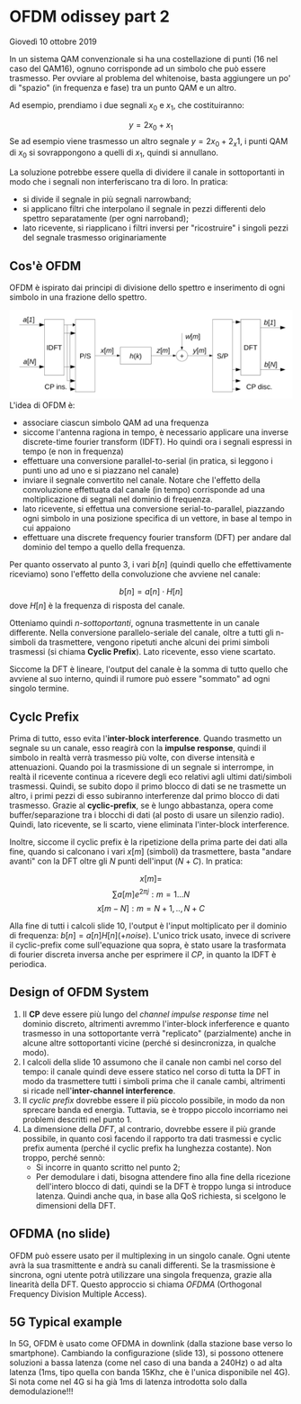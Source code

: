 # OFDM odissey part 2
Giovedì 10 ottobre 2019

In un sistema QAM convenzionale si ha una costellazione di punti (16 nel caso del QAM16), ognuno corrisponde ad un simbolo che può essere trasmesso. Per ovviare al problema del whitenoise, basta aggiungere un po' di "spazio" (in frequenza e fase) tra un punto QAM e un altro.

Ad esempio, prendiamo i due segnali $x_0$ e $x_1$, che costituiranno:

$$ y = 2x_0 + x_1 $$
Se ad esempio viene trasmesso un altro segnale $y = 2x_0+2_x1$, i punti QAM di $x_0$ si sovrappongono a quelli di $x_1$, quindi si annullano.

La soluzione potrebbe essere quella di dividere il canale in sottoportanti in modo che i segnali non interferiscano tra di loro.
In pratica:
* si divide il segnale in più segnali narrowband;
* si applicano filtri che interpolano il segnale in pezzi differenti delo spettro separatamente (per ogni narroband);
* lato ricevente, si riapplicano i filtri inversi per "ricostruire" i singoli pezzi del segnale trasmesso originariamente

## Cos'è OFDM
OFDM è ispirato dai principi di divisione dello spettro e inserimento di ogni simbolo in una frazione dello spettro. 

![](./immagini/l4_ofdm.png)
L'idea di OFDM è:
* associare ciascun simbolo QAM ad una frequenza
* siccome l'antenna ragiona in tempo, è necessario applicare una inverse discrete-time fourier transform (IDFT). Ho quindi ora i segnali espressi in tempo (e non in frequenza)
* effettuare una conversione parallel-to-serial (in pratica, si leggono i punti uno ad uno e si piazzano nel canale)
* inviare il segnale convertito nel canale. Notare che l'effetto della convoluzione effettuata dal canale (in tempo) corrisponde ad una moltiplicazione di segnali nel dominio di frequenza.
* lato ricevente, si effettua una conversione serial-to-parallel, piazzando ogni simbolo in una posizione specifica di un vettore, in base al tempo in cui appaiono
* effettuare una discrete frequency fourier transform (DFT) per andare dal dominio del tempo a quello della frequenza.

Per quanto osservato al punto 3, i vari $b[n]$ (quindi quello che effettivamente riceviamo) sono l'effetto della convoluzione che avviene nel canale:

$$ b[n] = a[n]\cdot H[n] $$
dove $H[n]$ è la frequenza di risposta del canale.

Otteniamo quindi *n-sottoportanti*, ognuna trasmettente in un canale differente. Nella conversione parallelo-seriale del canale, oltre a tutti gli n-simboli da trasmettere, vengono ripetuti anche alcuni dei primi simboli trasmessi (si chiama __Cyclic Prefix__). Lato ricevente, esso viene scartato.

Siccome la DFT è lineare, l'output del canale è la somma di tutto quello che avviene al suo interno, quindi il rumore può essere "sommato" ad ogni singolo termine.

## Cyclc Prefix
Prima di tutto, esso evita l'__inter-block interference__. Quando trasmetto un segnale su un canale, esso reagirà con la __impulse response__, quindi il simbolo in realtà verrà trasmesso più volte, con diverse intensità e attenuazioni. Quando poi la trasmissione di un segnale si interrompe, in realtà il ricevente continua a ricevere degli eco relativi agli ultimi dati/simboli trasmessi. Quindi, se subito dopo il primo blocco di dati se ne trasmette un altro, i primi pezzi di esso subiranno interferenze dal primo blocco di dati trasmesso. Grazie al __cyclic-prefix__, se è lungo abbastanza, opera come buffer/separazione tra i blocchi di dati (al posto di usare un silenzio radio). Quindi, lato ricevente, se li scarto, viene eliminata l'inter-block interference.

Inoltre, siccome il cyclic prefix è la ripetizione della prima parte dei dati alla fine, quando si calconano i vari $x[m]$ (simboli) da trasmettere, basta "andare avanti" con la DFT oltre gli $N$ punti dell'input ($N+C$).  In pratica:

$$ x[m] = $$
$$ \sum a[m]e^{2\pi j} : m = 1...N$$
$$ x[m-N] : m = N+1,..,N+C $$

Alla fine di tutti i calcoli slide 10, l'output è l'input moltiplicato per il dominio di frequenza: $b[n] = a[n]H[n] (+ noise)$. L'unico trick usato, invece di scrivere il cyclic-prefix come sull'equazione qua sopra, è stato usare la trasformata di fourier discreta inversa anche per esprimere il *CP*, in quanto la IDFT è periodica.

## Design of OFDM System
1. Il __CP__ deve essere più lungo del _channel impulse response time_ nel dominio discreto, altrimenti avremmo l'inter-block inferference e quanto trasmesso in una sottoportante verrà "replicato" (parzialmente) anche in alcune altre sottoportanti vicine (perché si desincronizza, in qualche modo).
2. I calcoli della slide 10 assumono che il canale non cambi nel corso del tempo: il canale quindi deve essere statico nel corso di tutta la DFT in modo da trasmettere tutti i simboli prima che il canale cambi, altrimenti si ricade nell'__inter-channel interference__.
3. Il *cyclic prefix* dovrebbe essere il più piccolo possibile, in modo da non sprecare banda ed energia. Tuttavia, se è troppo piccolo incorriamo nei problemi descritti nel punto 1.
4. La dimensione della *DFT*, al contrario, dovrebbe essere il più grande possibile, in quanto così facendo il rapporto tra dati trasmessi e cyclic prefix aumenta (perché il cyclic prefix ha lunghezza costante). Non troppo, perché sennò:
    * Si incorre in quanto scritto nel punto 2;
    * Per demodulare i dati, bisogna attendere fino alla fine della ricezione dell'intero blocco di dati, quindi se la DFT è troppo lunga si introduce latenza. Quindi anche qua, in base alla QoS richiesta, si scelgono le dimensioni della DFT.

## OFDMA (no slide)
OFDM può essere usato per il multiplexing in un singolo canale. Ogni utente avrà la sua trasmittente e andrà su canali differenti. Se la trasmissione è sincrona, ogni utente potrà utilizzare una singola frequenza, grazie alla linearità della DFT. Questo approccio si chiama *OFDMA* (Orthogonal Frequency Division Multiple Access).

## 5G Typical example
In 5G, OFDM è usato come OFDMA in downlink (dalla stazione base verso lo smartphone).
Cambiando la configurazione (slide 13), si possono ottenere soluzioni a bassa latenza (come nel caso di una banda a 240Hz) o ad alta latenza (1ms, tipo quella con banda 15Khz, che è l'unica disponibile nel 4G). Si nota come nel 4G si ha già 1ms di latenza introdotta solo dalla demodulazione!!!